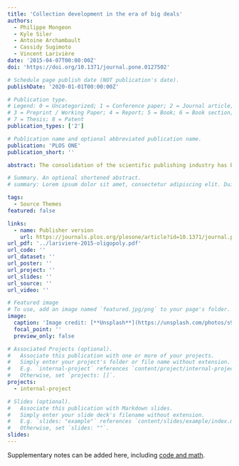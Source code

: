 ```yaml
---
title: 'Collection development in the era of big deals'
authors:
  - Philippe Mongeon
  - Kyle Siler
  - Antoine Archambault
  - Cassidy Sugimoto
  - Vincent Larivière
date: '2015-04-07T00:00:00Z'
doi: 'https://doi.org/10.1371/journal.pone.0127502'

# Schedule page publish date (NOT publication's date).
publishDate: '2020-01-01T00:00:00Z'

# Publication type.
# Legend: 0 = Uncategorized; 1 = Conference paper; 2 = Journal article;
# 3 = Preprint / Working Paper; 4 = Report; 5 = Book; 6 = Book section;
# 7 = Thesis; 8 = Patent
publication_types: ['2']

# Publication name and optional abbreviated publication name.
publication: 'PLOS ONE'
publication_short: ''

abstract: The consolidation of the scientific publishing industry has been the topic of much debate within and outside the scientific community, especially in relation to major publishers’ high profit margins. However, the share of scientific output published in the journals of these major publishers, as well as its evolution over time and across various disciplines, has not yet been analyzed. This paper provides such analysis, based on 45 million documents indexed in the Web of Science over the period 1973-2013. It shows that in both natural and medical sciences (NMS) and social sciences and humanities (SSH), Reed-Elsevier, Wiley-Blackwell, Springer, and Taylor & Francis increased their share of the published output, especially since the advent of the digital era (mid-1990s). Combined, the top five most prolific publishers account for more than 50% of all papers published in 2013. Disciplines of the social sciences have the highest level of concentration (70% of papers from the top five publishers), while the humanities have remained relatively independent (20% from top five publishers). NMS disciplines are in between, mainly because of the strength of their scientific societies, such as the ACS in chemistry or APS in physics. The paper also examines the migration of journals between small and big publishing houses and explores the effect of publisher change on citation impact. It concludes with a discussion on the economics of scholarly publishing.

# Summary. An optional shortened abstract.
# summary: Lorem ipsum dolor sit amet, consectetur adipiscing elit. Duis posuere tellus ac convallis placerat. Proin tincidunt magna sed ex sollicitudin condimentum.

tags:
  - Source Themes
featured: false

links:
  - name: Publisher version
    url: https://journals.plos.org/plosone/article?id=10.1371/journal.pone.0127502
url_pdf: '../lariviere-2015-oligopoly.pdf'
url_code: ''
url_dataset: ''
url_poster: ''
url_project: ''
url_slides: ''
url_source: ''
url_video: ''

# Featured image
# To use, add an image named `featured.jpg/png` to your page's folder.
image:
  caption: 'Image credit: [**Unsplash**](https://unsplash.com/photos/s9CC2SKySJM)'
  focal_point: ''
  preview_only: false

# Associated Projects (optional).
#   Associate this publication with one or more of your projects.
#   Simply enter your project's folder or file name without extension.
#   E.g. `internal-project` references `content/project/internal-project/index.md`.
#   Otherwise, set `projects: []`.
projects:
  - internal-project

# Slides (optional).
#   Associate this publication with Markdown slides.
#   Simply enter your slide deck's filename without extension.
#   E.g. `slides: "example"` references `content/slides/example/index.md`.
#   Otherwise, set `slides: ""`.
slides:
---
```


Supplementary notes can be added here, including [code and math](https://wowchemy.com/docs/content/writing-markdown-latex/).
